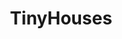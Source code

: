 ---
title: TinyHouses
crosslinks:
- vandwellers
- DIY
- vandwelling
- HomeImprovement
- TinyCastles
- GoRVing
- ftm
- ZeroWaste
- videos
- containerhomes
- Chattanooga
- personalfinance
- simpleliving
- SmallHome
- Serendipity
- LONESTAR
- Austin
- NewOrleans
- stevenuniverse
---